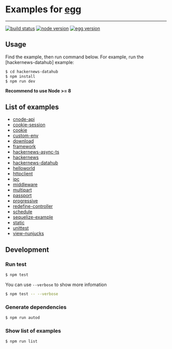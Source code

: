 # Examples for [egg](https://github.com/eggjs/egg)
---

[![build status][travis-image]][travis-url]
[![node version][node-image]][node-url]
[![egg version][egg-image]][egg-url]

[travis-image]: https://img.shields.io/travis/eggjs/examples.svg?style=flat-square
[travis-url]: https://travis-ci.org/eggjs/examples
[node-image]: https://img.shields.io/badge/node.js-%3E=_8-green.svg?style=flat-square
[node-url]: http://nodejs.org/download/
[egg-image]: https://img.shields.io/badge/egg-%3E=_1-green.svg?style=flat-square
[egg-url]: https://github.com/eggjs/egg

## Usage

Find the example, then run command below. For example, run the [hackernews-datahub] example:

```bash
$ cd hackernews-datahub
$ npm install
$ npm run dev
```

**Recommend to use Node >= 8**

## List of examples

- [cnode-api](https://github.com/eggjs/examples/tree/master/cnode-api)
- [cookie-session](https://github.com/eggjs/examples/tree/master/cookie-session)
- [cookie](https://github.com/eggjs/examples/tree/master/cookie)
- [custom-env](https://github.com/eggjs/examples/tree/master/custom-env)
- [download](https://github.com/eggjs/examples/tree/master/download)
- [framework](https://github.com/eggjs/examples/tree/master/framework)
- [hackernews-async-ts](https://github.com/eggjs/examples/tree/master/hackernews-async-ts)
- [hackernews](https://github.com/eggjs/examples/tree/master/hackernews)
- [hackernews-datahub](https://github.com/eggjs/examples/tree/master/hackernews-datahub)
- [helloworld](https://github.com/eggjs/examples/tree/master/helloworld)
- [httpclient](https://github.com/eggjs/examples/tree/master/httpclient)
- [ipc](https://github.com/eggjs/examples/tree/master/ipc)
- [middleware](https://github.com/eggjs/examples/tree/master/middleware)
- [multipart](https://github.com/eggjs/examples/tree/master/multipart)
- [passport](https://github.com/eggjs/examples/tree/master/passport)
- [progressive](https://github.com/eggjs/examples/tree/master/progressive)
- [redefine-controller](https://github.com/eggjs/examples/tree/master/redefine-controller)
- [schedule](https://github.com/eggjs/examples/tree/master/schedule)
- [sequelize-example](https://github.com/eggjs/examples/tree/master/sequelize-example)
- [static](https://github.com/eggjs/examples/tree/master/static)
- [unittest](https://github.com/eggjs/examples/tree/master/unittest)
- [view-nunjucks](https://github.com/eggjs/examples/tree/master/view-nunjucks)

## Development

### Run test

```bash
$ npm test
```

You can use `--verbose` to show more infomation

```bash
$ npm test -- --verbose
```

### Generate dependencies

```bash
$ npm run autod
```

### Show list of examples

```bash
$ npm run list
```
